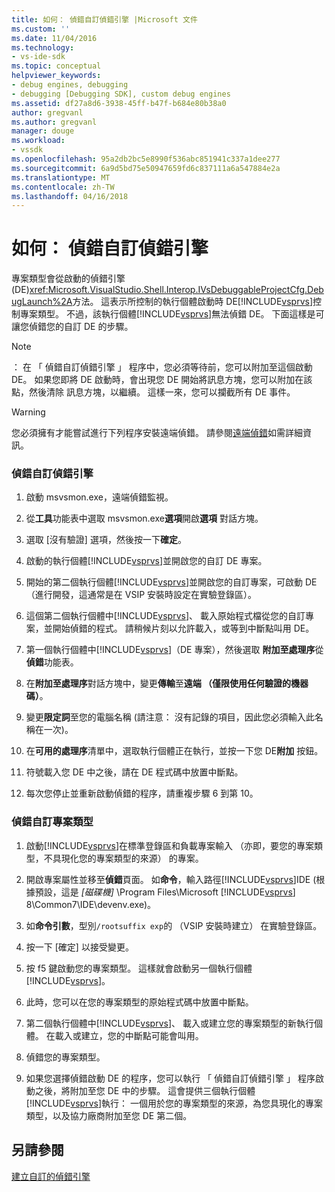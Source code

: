 ```yaml
---
title: 如何： 偵錯自訂偵錯引擎 |Microsoft 文件
ms.custom: ''
ms.date: 11/04/2016
ms.technology:
- vs-ide-sdk
ms.topic: conceptual
helpviewer_keywords:
- debug engines, debugging
- debugging [Debugging SDK], custom debug engines
ms.assetid: df27a8d6-3938-45ff-b47f-b684e80b38a0
author: gregvanl
ms.author: gregvanl
manager: douge
ms.workload:
- vssdk
ms.openlocfilehash: 95a2db2bc5e8990f536abc851941c337a1dee277
ms.sourcegitcommit: 6a9d5bd75e50947659fd6c837111a6a547884e2a
ms.translationtype: MT
ms.contentlocale: zh-TW
ms.lasthandoff: 04/16/2018
---
```

# <a name="how-to-debug-a-custom-debug-engine"></a>如何： 偵錯自訂偵錯引擎
專案類型會從啟動的偵錯引擎 (DE)<xref:Microsoft.VisualStudio.Shell.Interop.IVsDebuggableProjectCfg.DebugLaunch%2A>方法。 這表示所控制的執行個體啟動時 DE[!INCLUDE[vsprvs](../../code-quality/includes/vsprvs_md.md)]控制專案類型。 不過，該執行個體[!INCLUDE[vsprvs](../../code-quality/includes/vsprvs_md.md)]無法偵錯 DE。 下面這樣是可讓您偵錯您的自訂 DE 的步驟。  
  
> [!NOTE]
>  ： 在 「 偵錯自訂偵錯引擎 」 程序中，您必須等待前，您可以附加至這個啟動 DE。 如果您即將 DE 啟動時，會出現您 DE 開始將訊息方塊，您可以附加在該點，然後清除 訊息方塊，以繼續。 這樣一來，您可以攔截所有 DE 事件。  
  
> [!WARNING]
>  您必須擁有才能嘗試進行下列程序安裝遠端偵錯。 請參閱[遠端偵錯](../../debugger/remote-debugging.md)如需詳細資訊。  
  
### <a name="debugging-a-custom-debug-engine"></a>偵錯自訂偵錯引擎  
  
1.  啟動 msvsmon.exe，遠端偵錯監視。  
  
2.  從**工具**功能表中選取 msvsmon.exe**選項**開啟**選項** 對話方塊。  
  
3.  選取 [沒有驗證] 選項，然後按一下**確定**。  
  
4.  啟動的執行個體[!INCLUDE[vsprvs](../../code-quality/includes/vsprvs_md.md)]並開啟您的自訂 DE 專案。  
  
5.  開始的第二個執行個體[!INCLUDE[vsprvs](../../code-quality/includes/vsprvs_md.md)]並開啟您的自訂專案，可啟動 DE （進行開發，這通常是在 VSIP 安裝時設定在實驗登錄區）。  
  
6.  這個第二個執行個體中[!INCLUDE[vsprvs](../../code-quality/includes/vsprvs_md.md)]、 載入原始程式檔從您的自訂專案，並開始偵錯的程式。 請稍候片刻以允許載入，或等到中斷點叫用 DE。  
  
7.  第一個執行個體中[!INCLUDE[vsprvs](../../code-quality/includes/vsprvs_md.md)]（DE 專案），然後選取 **附加至處理序**從**偵錯**功能表。  
  
8.  在**附加至處理序**對話方塊中，變更**傳輸**至**遠端 （僅限使用任何驗證的機器碼）**。  
  
9. 變更**限定詞**至您的電腦名稱 (請注意： 沒有記錄的項目，因此您必須輸入此名稱在一次)。  
  
10. 在**可用的處理序**清單中，選取執行個體正在執行，並按一下您 DE**附加** 按鈕。  
  
11. 符號載入您 DE 中之後，請在 DE 程式碼中放置中斷點。  
  
12. 每次您停止並重新啟動偵錯的程序，請重複步驟 6 到第 10。  
  
### <a name="debugging-a-custom-project-type"></a>偵錯自訂專案類型  
  
1.  啟動[!INCLUDE[vsprvs](../../code-quality/includes/vsprvs_md.md)]在標準登錄區和負載專案輸入 （亦即，要您的專案類型，不具現化您的專案類型的來源） 的專案。  
  
2.  開啟專案屬性並移至**偵錯**頁面。 如**命令**，輸入路徑[!INCLUDE[vsprvs](../../code-quality/includes/vsprvs_md.md)]IDE (根據預設，這是 *[磁碟機]* \Program Files\Microsoft [!INCLUDE[vsprvs](../../code-quality/includes/vsprvs_md.md)] 8\Common7\IDE\devenv.exe)。  
  
3.  如**命令引數**，型別`/rootsuffix exp`的 （VSIP 安裝時建立） 在實驗登錄區。  
  
4.  按一下 [確定]  以接受變更。  
  
5.  按 f5 鍵啟動您的專案類型。 這樣就會啟動另一個執行個體[!INCLUDE[vsprvs](../../code-quality/includes/vsprvs_md.md)]。  
  
6.  此時，您可以在您的專案類型的原始程式碼中放置中斷點。  
  
7.  第二個執行個體中[!INCLUDE[vsprvs](../../code-quality/includes/vsprvs_md.md)]、 載入或建立您的專案類型的新執行個體。 在載入或建立，您的中斷點可能會叫用。  
  
8.  偵錯您的專案類型。  
  
9. 如果您選擇偵錯啟動 DE 的程序，您可以執行 「 偵錯自訂偵錯引擎 」 程序啟動之後，將附加至您 DE 中的步驟。 這會提供三個執行個體[!INCLUDE[vsprvs](../../code-quality/includes/vsprvs_md.md)]執行： 一個用於您的專案類型的來源，為您具現化的專案類型，以及協力廠商附加至您 DE 第二個。  
  
## <a name="see-also"></a>另請參閱  
 [建立自訂的偵錯引擎](../../extensibility/debugger/creating-a-custom-debug-engine.md)